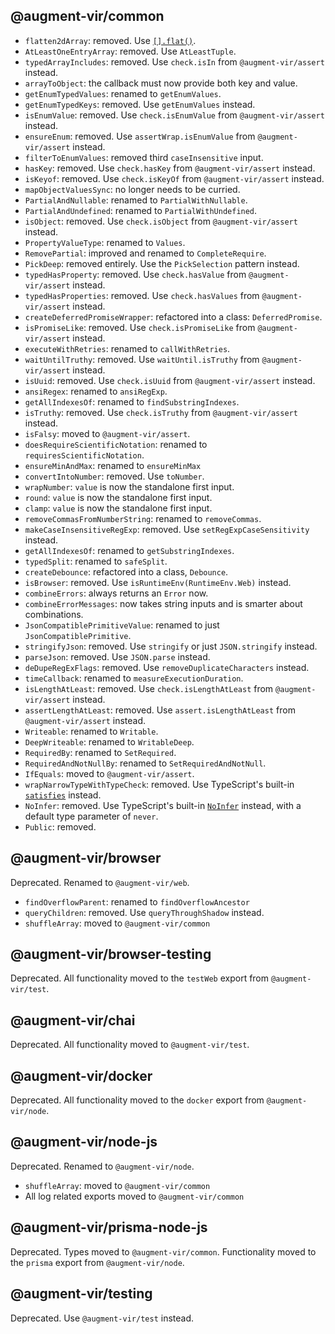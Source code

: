 ## @augment-vir/common

-   `flatten2dArray`: removed. Use [`[].flat()`](https://developer.mozilla.org/docs/Web/JavaScript/Reference/Global_Objects/Array/flat).
-   `AtLeastOneEntryArray`: removed. Use `AtLeastTuple`.
-   `typedArrayIncludes`: removed. Use `check.isIn` from `@augment-vir/assert` instead.
-   `arrayToObject`: the callback must now provide both key and value.
-   `getEnumTypedValues`: renamed to `getEnumValues`.
-   `getEnumTypedKeys`: removed. Use `getEnumValues` instead.
-   `isEnumValue`: removed. Use `check.isEnumValue` from `@augment-vir/assert` instead.
-   `ensureEnum`: removed. Use `assertWrap.isEnumValue` from `@augment-vir/assert` instead.
-   `filterToEnumValues`: removed third `caseInsensitive` input.
-   `hasKey`: removed. Use `check.hasKey` from `@augment-vir/assert` instead.
-   `isKeyof`: removed. Use `check.isKeyOf` from `@augment-vir/assert` instead.
-   `mapObjectValuesSync`: no longer needs to be curried.
-   `PartialAndNullable`: renamed to `PartialWithNullable`.
-   `PartialAndUndefined`: renamed to `PartialWithUndefined`.
-   `isObject`: removed. Use `check.isObject` from `@augment-vir/assert` instead.
-   `PropertyValueType`: renamed to `Values`.
-   `RemovePartial`: improved and renamed to `CompleteRequire`.
-   `PickDeep`: removed entirely. Use the `PickSelection` pattern instead.
-   `typedHasProperty`: removed. Use `check.hasValue` from `@augment-vir/assert` instead.
-   `typedHasProperties`: removed. Use `check.hasValues` from `@augment-vir/assert` instead.
-   `createDeferredPromiseWrapper`: refactored into a class: `DeferredPromise`.
-   `isPromiseLike`: removed. Use `check.isPromiseLike` from `@augment-vir/assert` instead.
-   `executeWithRetries`: renamed to `callWithRetries`.
-   `waitUntilTruthy`: removed. Use `waitUntil.isTruthy` from `@augment-vir/assert` instead.
-   `isUuid`: removed. Use `check.isUuid` from `@augment-vir/assert` instead.
-   `ansiRegex`: renamed to `ansiRegExp`.
-   `getAllIndexesOf`: renamed to `findSubstringIndexes`.
-   `isTruthy`: removed. Use `check.isTruthy` from `@augment-vir/assert` instead.
-   `isFalsy`: moved to `@augment-vir/assert`.
-   `doesRequireScientificNotation`: renamed to `requiresScientificNotation`.
-   `ensureMinAndMax`: renamed to `ensureMinMax`
-   `convertIntoNumber`: removed. Use `toNumber`.
-   `wrapNumber`: `value` is now the standalone first input.
-   `round`: `value` is now the standalone first input.
-   `clamp`: `value` is now the standalone first input.
-   `removeCommasFromNumberString`: renamed to `removeCommas`.
-   `makeCaseInsensitiveRegExp`: removed. Use `setRegExpCaseSensitivity` instead.
-   `getAllIndexesOf`: renamed to `getSubstringIndexes`.
-   `typedSplit`: renamed to `safeSplit`.
-   `createDebounce`: refactored into a class, `Debounce`.
-   `isBrowser`: removed. Use `isRuntimeEnv(RuntimeEnv.Web)` instead.
-   `combineErrors`: always returns an `Error` now.
-   `combineErrorMessages`: now takes string inputs and is smarter about combinations.
-   `JsonCompatiblePrimitiveValue`: renamed to just `JsonCompatiblePrimitive`.
-   `stringifyJson`: removed. Use `stringify` or just `JSON.stringify` instead.
-   `parseJson`: removed. Use `JSON.parse` instead.
-   `deDupeRegExFlags`: removed. Use `removeDuplicateCharacters` instead.
-   `timeCallback`: renamed to `measureExecutionDuration`.
-   `isLengthAtLeast`: removed. Use `check.isLengthAtLeast` from `@augment-vir/assert` instead.
-   `assertLengthAtLeast`: removed. Use `assert.isLengthAtLeast` from `@augment-vir/assert` instead.
-   `Writeable`: renamed to `Writable`.
-   `DeepWriteable`: renamed to `WritableDeep`.
-   `RequiredBy`: renamed to `SetRequired`.
-   `RequiredAndNotNullBy`: renamed to `SetRequiredAndNotNull`.
-   `IfEquals`: moved to `@augment-vir/assert`.
-   `wrapNarrowTypeWithTypeCheck`: removed. Use TypeScript's built-in [`satisfies`](https://www.typescriptlang.org/docs/handbook/release-notes/typescript-4-9.html#the-satisfies-operator) instead.
-   `NoInfer`: removed. Use TypeScript's built-in [`NoInfer`](https://devblogs.microsoft.com/typescript/announcing-typescript-5-4/#the-noinfer-utility-type) instead, with a default type parameter of `never`.
-   `Public`: removed.

## @augment-vir/browser

Deprecated. Renamed to `@augment-vir/web`.

-   `findOverflowParent`: renamed to `findOverflowAncestor`
-   `queryChildren`: removed. Use `queryThroughShadow` instead.
-   `shuffleArray`: moved to `@augment-vir/common`

## @augment-vir/browser-testing

Deprecated. All functionality moved to the `testWeb` export from `@augment-vir/test`.

## @augment-vir/chai

Deprecated. All functionality moved to `@augment-vir/test`.

## @augment-vir/docker

Deprecated. All functionality moved to the `docker` export from `@augment-vir/node`.

## @augment-vir/node-js

Deprecated. Renamed to `@augment-vir/node`.

-   `shuffleArray`: moved to `@augment-vir/common`
-   All log related exports moved to `@augment-vir/common`

## @augment-vir/prisma-node-js

Deprecated. Types moved to `@augment-vir/common`. Functionality moved to the `prisma` export from `@augment-vir/node`.

## @augment-vir/testing

Deprecated. Use `@augment-vir/test` instead.
